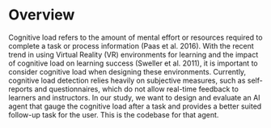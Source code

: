 # Overview
Cognitive load refers to the amount of mental effort or resources required to complete a
task or process information (Paas et al. 2016). With the recent trend in using Virtual Reality
(VR) environments for learning and the impact of cognitive load on learning success
(Sweller et al. 2011), it is important to consider cognitive load when designing these
environments. Currently, cognitive load detection relies heavily on subjective measures,
such as self-reports and questionnaires, which do not allow real-time feedback to learners
and instructors. In our study, we want to design and evaluate an AI agent that gauge the cognitive load after a
task and provides a better suited follow-up task for the user. This is the codebase for that agent.
